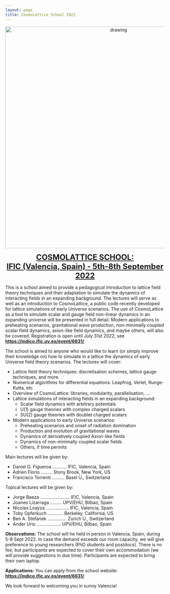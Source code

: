 ```yaml
---
layout: page
title: CosmoLattice School 2022
---
```


<p align="center">
  <img src="../assets/img/PhotoSchool22.jpeg"   alt="drawing" width="700"
 />
</p>

<div align="center"><font size=5><b><a href="https://indico.ific.uv.es/event/6631/" target="_blank">COSMOLATTICE SCHOOL: <br>
IFIC (Valencia, Spain) - 5th-8th September 2022</a></b></font></div>

This is a school aimed to provide a pedagogical introduction to lattice field theory techniques and their adaptation to simulate the dynamics of interacting fields in an expanding background. The lectures will serve as well as an introduction to CosmoLattice, a public code recently developed for lattice simulations of early Universe scenarios. The use of CosmoLattice as a tool to simulate scalar and gauge field non-linear dynamics in an expanding universe will be presented in full detail. Modern applications to preheating scenarios, gravitational wave production, non-minimally coupled scalar field dynamics, axion-like field dynamics, and maybe others, will also be covered.
Registration is open until July 31st 2022, see <b><a href="https://indico.ific.uv.es/event/6631/" target="_blank">https://indico.ific.uv.es/event/6631/</a></b>

The school is aimed to anyone who would like to learn (or simply improve their knowledge on) how to simulate in a lattice the dynamics of early Universe field theory scenarios. The lectures will cover:

* Lattice field theory techniques: discretisation schemes, lattice gauge techniques, and more.
* Numerical algorithms for differential equations: Leapfrog, Verlet, Runge-Kutta, etc
* Overview of CosmoLattice: libraries, modularity, parallelisation, ...
* Lattice simulations of interacting fields in an expanding background:
    - Scalar field dynamics with arbitrary potentials
    - U(1) gauge theories with complex charged scalars
    - SU(2) gauge theories with doublet charged scalars
* Modern applications to early Universe scenarios:
    - Preheating scenarios and onset of radiation domination
    - Production and evolution of gravitational waves
    - Dynamics of derivatively coupled Axion-like fields
    - Dynamics of non-minimally coupled scalar fields
    - Others, if time permits

Main lectures will be given by:

- Daniel G. Figueroa ........... IFIC, Valencia, Spain
- Adrien Florio  ......... Stony Brook, New York, US
- Francisco Torrenti .......... Basel U., Switzerland

Topical lectures will be given by:

- Jorge Baeza .......................  IFIC, Valencia, Spain
- Joanes Lizarraga  ......... UPV/EHU, Bilbao, Spain
- Nicolas Loayza  .................. IFIC, Valencia, Spain
- Toby Opferkuch  ............ Berkeley, California, US
- Ben A. Stefanek ............... Zurich U., Switzerland
- Ander Urio   ................... UPV/EHU, Bilbao, Spain

**Observations:** The school will he held in person in Valencia, Spain, during 5-8 Sept 2022. In case the demand exceeds our room capacity, we will give preference to young researchers (PhD students and postdocs). There is no fee, but participants are expected to cover their own accommodation (we will provide suggestions in due time). Participants are expected to bring their own laptop.

**Applications:** You can apply from the school website: <b><a href="https://indico.ific.uv.es/event/6631/" target="_blank">https://indico.ific.uv.es/event/6631/</a></b>

We look forward to welcoming you in sunny Valencia!
